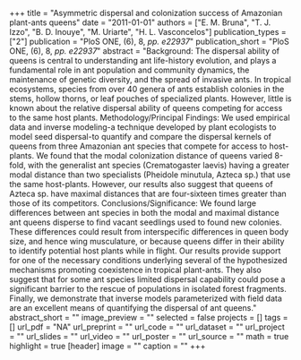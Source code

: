 +++
title = "Asymmetric dispersal and colonization success of Amazonian plant-ants queens"
date = "2011-01-01"
authors = ["E. M. Bruna", "T. J. Izzo", "B. D. Inouye", "M. Uriarte", "H. L. Vasconcelos"]
publication_types = ["2"]
publication = "PloS ONE, (6), 8, _pp. e22937_"
publication_short = "PloS ONE, (6), 8, _pp. e22937_"
abstract = "Background: The dispersal ability of queens is central to understanding ant life-history evolution, and plays a fundamental role in ant population and community dynamics, the maintenance of genetic diversity, and the spread of invasive ants. In tropical ecosystems, species from over 40 genera of ants establish colonies in the stems, hollow thorns, or leaf pouches of specialized plants. However, little is known about the relative dispersal ability of queens competing for access to the same host plants. Methodology/Principal Findings: We used empirical data and inverse modeling-a technique developed by plant ecologists to model seed dispersal-to quantify and compare the dispersal kernels of queens from three Amazonian ant species that compete for access to host-plants. We found that the modal colonization distance of queens varied 8-fold, with the generalist ant species (Crematogaster laevis) having a greater modal distance than two specialists (Pheidole minutula, Azteca sp.) that use the same host-plants. However, our results also suggest that queens of Azteca sp. have maximal distances that are four-sixteen times greater than those of its competitors. Conclusions/Significance: We found large differences between ant species in both the modal and maximal distance ant queens disperse to find vacant seedlings used to found new colonies. These differences could result from interspecific differences in queen body size, and hence wing musculature, or because queens differ in their ability to identify potential host plants while in flight. Our results provide support for one of the necessary conditions underlying several of the hypothesized mechanisms promoting coexistence in tropical plant-ants. They also suggest that for some ant species limited dispersal capability could pose a significant barrier to the rescue of populations in isolated forest fragments. Finally, we demonstrate that inverse models parameterized with field data are an excellent means of quantifying the dispersal of ant queens."
abstract_short = ""
image_preview = ""
selected = false
projects = []
tags = []
url_pdf = "NA"
url_preprint = ""
url_code = ""
url_dataset = ""
url_project = ""
url_slides = ""
url_video = ""
url_poster = ""
url_source = ""
math = true
highlight = true
[header]
image = ""
caption = ""
+++
